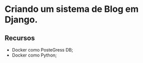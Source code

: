 # Criando um sistema de Blog em Django.

## Recursos

- Docker como PosteGress DB;
- Docker como Python;
